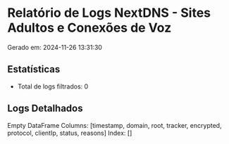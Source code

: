 
# Relatório de Logs NextDNS - Sites Adultos e Conexões de Voz

Gerado em: 2024-11-26 13:31:30

## Estatísticas
- Total de logs filtrados: 0

## Logs Detalhados
Empty DataFrame
Columns: [timestamp, domain, root, tracker, encrypted, protocol, clientIp, status, reasons]
Index: []
